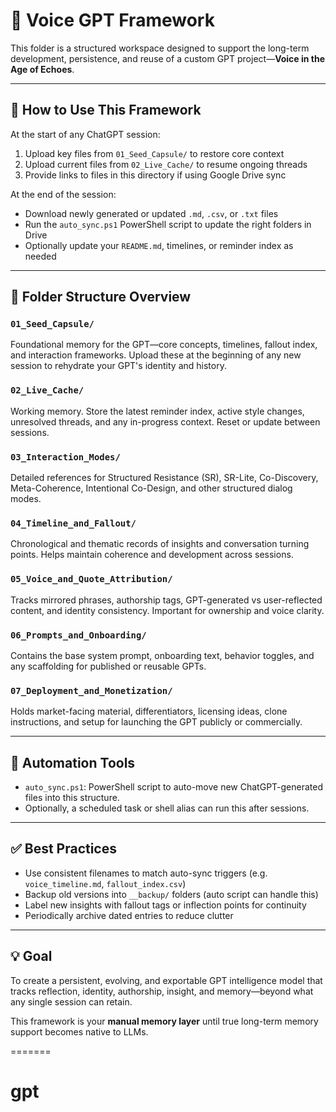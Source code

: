 # 📁 Voice GPT Framework

This folder is a structured workspace designed to support the long-term development, persistence, and reuse of a custom GPT project—**Voice in the Age of Echoes**.

---

## 🔧 How to Use This Framework

At the start of any ChatGPT session:
1. Upload key files from `01_Seed_Capsule/` to restore core context
2. Upload current files from `02_Live_Cache/` to resume ongoing threads
3. Provide links to files in this directory if using Google Drive sync

At the end of the session:
- Download newly generated or updated `.md`, `.csv`, or `.txt` files
- Run the `auto_sync.ps1` PowerShell script to update the right folders in Drive
- Optionally update your `README.md`, timelines, or reminder index as needed

---

## 📁 Folder Structure Overview

### `01_Seed_Capsule/`
Foundational memory for the GPT—core concepts, timelines, fallout index, and interaction frameworks. Upload these at the beginning of any new session to rehydrate your GPT's identity and history.

### `02_Live_Cache/`
Working memory. Store the latest reminder index, active style changes, unresolved threads, and any in-progress context. Reset or update between sessions.

### `03_Interaction_Modes/`
Detailed references for Structured Resistance (SR), SR-Lite, Co-Discovery, Meta-Coherence, Intentional Co-Design, and other structured dialog modes.

### `04_Timeline_and_Fallout/`
Chronological and thematic records of insights and conversation turning points. Helps maintain coherence and development across sessions.

### `05_Voice_and_Quote_Attribution/`
Tracks mirrored phrases, authorship tags, GPT-generated vs user-reflected content, and identity consistency. Important for ownership and voice clarity.

### `06_Prompts_and_Onboarding/`
Contains the base system prompt, onboarding text, behavior toggles, and any scaffolding for published or reusable GPTs.

### `07_Deployment_and_Monetization/`
Holds market-facing material, differentiators, licensing ideas, clone instructions, and setup for launching the GPT publicly or commercially.

---

## 🔄 Automation Tools

- `auto_sync.ps1`: PowerShell script to auto-move new ChatGPT-generated files into this structure.
- Optionally, a scheduled task or shell alias can run this after sessions.

---

## ✅ Best Practices

- Use consistent filenames to match auto-sync triggers (e.g. `voice_timeline.md`, `fallout_index.csv`)
- Backup old versions into `__backup/` folders (auto script can handle this)
- Label new insights with fallout tags or inflection points for continuity
- Periodically archive dated entries to reduce clutter

---

## 💡 Goal

To create a persistent, evolving, and exportable GPT intelligence model that tracks reflection, identity, authorship, insight, and memory—beyond what any single session can retain.

This framework is your **manual memory layer** until true long-term memory support becomes native to LLMs.

=======
# gpt
